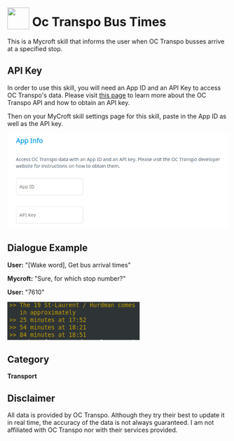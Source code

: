 # <img src="https://raw.githack.com/FortAwesome/Font-Awesome/master/svgs/solid/bus.svg" card_color="#22A7F0" width="50" height="50" style="vertical-align:bottom"/> Oc Transpo Bus Times
This is a Mycroft skill that informs the user when OC Transpo busses arrive at a specified stop. 

## API Key
In order to use this skill, you will need an App ID and an API Key to access OC Transpo's data. Please visit [this page](https://www.octranspo.com/en/plan-your-trip/travel-tools/developers/) to learn more about the OC Transpo API and how to obtain an API key.

Then on your MyCroft skill settings page for this skill, paste in the App ID as well as the API key.

![settings](./settings.png)

## Dialogue Example
**User:** "[Wake word], Get bus arrival times"

**Mycroft:** "Sure, for which stop number?"

**User:** "7610"

![example](./example.png)

## Category
**Transport**

## Disclaimer

All data is provided by OC Transpo. Although they try their best to update it in real time, the accuracy of the data is not always guaranteed. I am not affiliated with OC Transpo nor with their services provided.

